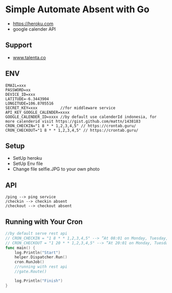 # Simple Automate Absent with Go

* https://heroku.com
* google calender API

## Support 

- www.talenta.co


## ENV
```
EMAIL=xxx
PASSWORD=xx
DEVICE_ID=xxx
LATITUDE=-6.3443904
LONGITUDE=106.8705516
SECRET_KEY=xxx          //for middleware service 
API_KEY_GOOGLE_CALENDER=xxxx
GOOGLE_CALENDER_ID=xxxx //by default use calenderId indonesia, for more calenderid visit https://gist.github.com/mattn/1438183
CRON_CHECKIN="1 8 * * 1,2,3,4,5" // https://crontab.guru/
CRON_CHECKOUT="1 8 * * 1,2,3,4,5" // https://crontab.guru/
```

## Setup
* SetUp heroku 
* SetUp Env file
* Change file selfie.JPG to your own photo

## API
```
/ping --> ping service
/checkin --> checkin absent
/checkout --> checkout absent
```

## Running with Your Cron
```go
//by default serve rest api
// CRON_CHECKIN = "1 8 * * 1,2,3,4,5" --> “At 08:01 on Monday, Tuesday,Wednesday, Thursday, and Friday.”
// CRON_CHECKOUT = "1 20 * * 1,2,3,4,5" --> “At 20:01 on Monday, Tuesday,Wednesday, Thursday, and Friday.”
func main() {
	log.Println("Start")
	helper.Dispatcher.Run()
	cron.RunJob()
	//running with rest api
	//gate.Route()

	log.Println("Finish")
}
```

